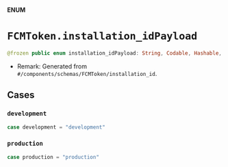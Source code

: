 **ENUM**

# `FCMToken.installation_idPayload`

```swift
@frozen public enum installation_idPayload: String, Codable, Hashable, Sendable, CaseIterable
```

- Remark: Generated from `#/components/schemas/FCMToken/installation_id`.

## Cases
### `development`

```swift
case development = "development"
```

### `production`

```swift
case production = "production"
```
